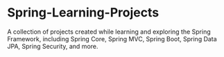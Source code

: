 # Spring-Learning-Projects
A collection of projects created while learning and exploring the Spring Framework, including Spring Core, Spring MVC, Spring Boot, Spring Data JPA, Spring Security, and more.

